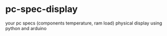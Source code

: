 # pc-spec-display
your pc specs (components temperature, ram load) physical display using python and arduino
